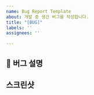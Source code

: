 ```yaml
---
name: Bug Report Template
about: 개발 중 생긴 버그를 작성합니다.
title: "[BUG]"
labels: ''
assignees: ''

---
```


## 🐞 버그 설명

## 스크린샷
